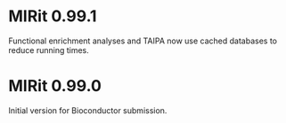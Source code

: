 # MIRit 0.99.1

Functional enrichment analyses and TAIPA now use cached databases to reduce
running times.

# MIRit 0.99.0

Initial version for Bioconductor submission.
